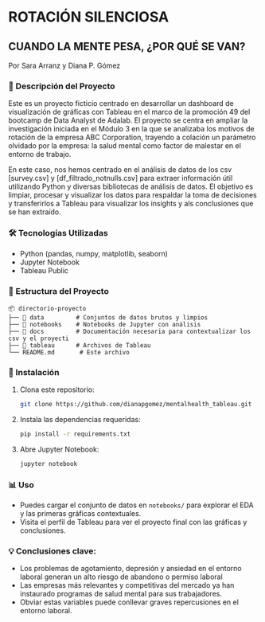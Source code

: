 # ROTACIÓN SILENCIOSA
## CUANDO LA MENTE PESA, ¿POR QUÉ SE VAN?
Por Sara Arranz y Diana P. Gómez 

### 📌 Descripción del Proyecto

Este es un proyecto ficticio centrado en desarrollar un dashboard de visualización de gráficas con Tableau en el marco de la promoción 49 del bootcamp de Data Analyst de Adalab. 
El proyecto se centra en ampliar la investigación iniciada en el Módulo 3 en la que se analizaba los motivos de rotación de la empresa ABC Corporation, trayendo a colación un parámetro olvidado por la empresa: la salud mental como factor de malestar en el entorno de trabajo. 

En este caso, nos hemos centrado en el análisis de datos de los csv [survey.csv] y [df_filtrado_notnulls.csv] para extraer información útil utilizando Python y diversas bibliotecas de análisis de datos. El objetivo es limpiar, procesar y visualizar los datos para respaldar la toma de decisiones y transferirlos a Tableau para visualizar los insights y als conclusiones que se han extraído. 

### 🛠 Tecnologías Utilizadas

- Python (pandas, numpy, matplotlib, seaborn)
- Jupyter Notebook
- Tableau Public

### 📂 Estructura del Proyecto

```
📦 directorio-proyecto
├── 📁 data         # Conjuntos de datos brutos y limpios
├── 📁 notebooks    # Notebooks de Jupyter con análisis
├── 📁 docs         # Documentación necesaria para contextualizar los csv y el proyecti
├── 📁 tableau      # Archivos de Tableau 
└── README.md       # Este archivo

```

### 🚀 Instalación

1. Clona este repositorio:
    
    ```bash
    git clone https://github.com/dianapgomez/mentalhealth_tableau.git
    
    ```
    
2. Instala las dependencias requeridas:
    
    ```bash
    pip install -r requirements.txt
    
    ```
    
3. Abre Jupyter Notebook:
    
    ```bash
    jupyter notebook
    
    ```
    

### 📊 Uso

- Puedes cargar el conjunto de datos en `notebooks/` para explorar el EDA y las primeras gráficas contextuales.
- Visita el perfil de Tableau para ver el proyecto final con las gráficas y conclusiones.

### 💡 Conclusiones clave:
- Los problemas de agotamiento, depresión y ansiedad en el entorno laboral generan un alto riesgo de abandono o permiso laboral
- Las empresas más relevantes y competitivas del mercado ya han instaurado programas de salud mental para sus trabajadores. 
- Obviar estas variables puede conllevar graves repercusiones en el entorno laboral.  
